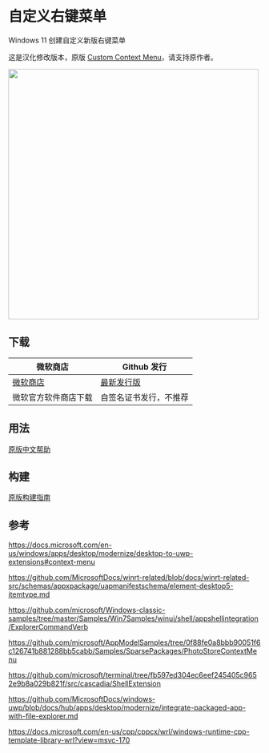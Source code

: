 # 自定义右键菜单

Windows 11 创建自定义新版右键菜单

这是汉化修改版本，原版 [Custom Context Menu](https://github.com/ikas-mc/ContextMenuForWindows11)，请支持原作者。

<img src="https://raw.githubusercontent.com/zetaloop/ContextMenuForWindows11/main/screenshots/menu.png" width=500 >


##  下载

微软商店|Github 发行
------------ | -------------
<a href="https://www.microsoft.com/store/apps/9N3R1B2TP3DB">微软商店</a>|<a href="https://github.com/zetaloop/ContextMenuForWindows11/releases">最新发行版</a>
微软官方软件商店下载|自签名证书发行，不推荐





##  用法
[原版中文帮助](https://github.com/ikas-mc/ContextMenuForWindows11/wiki/帮助)

##  构建   
[原版构建指南](https://github.com/ikas-mc/ContextMenuForWindows11/blob/main/build.md)


##  参考

https://docs.microsoft.com/en-us/windows/apps/desktop/modernize/desktop-to-uwp-extensions#context-menu

https://github.com/MicrosoftDocs/winrt-related/blob/docs/winrt-related-src/schemas/appxpackage/uapmanifestschema/element-desktop5-itemtype.md

https://github.com/microsoft/Windows-classic-samples/tree/master/Samples/Win7Samples/winui/shell/appshellintegration/ExplorerCommandVerb

https://github.com/microsoft/AppModelSamples/tree/0f88fe0a8bbb90051f6c126741b881288bb5cabb/Samples/SparsePackages/PhotoStoreContextMenu

https://github.com/microsoft/terminal/tree/fb597ed304ec6eef245405c9652e9b8a029b821f/src/cascadia/ShellExtension

https://github.com/MicrosoftDocs/windows-uwp/blob/docs/hub/apps/desktop/modernize/integrate-packaged-app-with-file-explorer.md

https://docs.microsoft.com/en-us/cpp/cppcx/wrl/windows-runtime-cpp-template-library-wrl?view=msvc-170
